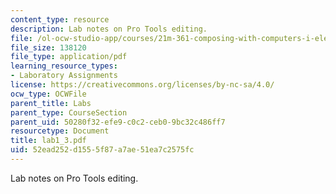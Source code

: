 ```yaml
---
content_type: resource
description: Lab notes on Pro Tools editing.
file: /ol-ocw-studio-app/courses/21m-361-composing-with-computers-i-electronic-music-composition-spring-2008/52ead252d1555f87a7ae51ea7c2575fc_lab1_3.pdf
file_size: 138120
file_type: application/pdf
learning_resource_types:
- Laboratory Assignments
license: https://creativecommons.org/licenses/by-nc-sa/4.0/
ocw_type: OCWFile
parent_title: Labs
parent_type: CourseSection
parent_uid: 50280f32-efe9-c0c2-ceb0-9bc32c486ff7
resourcetype: Document
title: lab1_3.pdf
uid: 52ead252-d155-5f87-a7ae-51ea7c2575fc
---
```

Lab notes on Pro Tools editing.